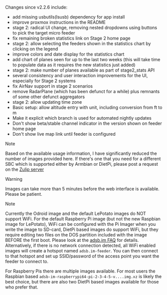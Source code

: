 Changes since v2.2.6 include:
- add missing usbutils(lsusb) dependency for app install
- improve proxmox instructions in the README
- stage 2: radical UI change, removing nested dropdowns using buttons to pick the target micro feeder
- fix remaining broken statistics link on Stage 2 home page
- stage 2: allow selecting the feeders shown in the statistics chart by clicking on the legend
- improve colors and date display for the statistics chart
- add chart of planes seen for up to the last two weeks (this will take time to populate data as it requires the new statistics just added)
- stage 2: make number of planes available as part of stage2_stats API
- several consistency and user interaction improvements for the UI, especially for Stage 2 systems
- fix AirNav support in stage 2 scenarios
- remove RadarPlane (which has been defunct for a while) plus remnants of some other defunct aggregators
- stage 2: allow updating time zone
- Basic setup: allow altitude entry with unit, including conversion from ft to m
- Make it explicit which branch is used for automated nightly updates
- Don't show beta/stable channel indicator in the version shown on feeder home page
- Don't show live map link until feeder is configured


> [!NOTE]
> Based on the available usage information, I have significantly reduced the number of images provided here. If there's one that you need for a different SBC which is supported either by Armbian or DietPi, please post a request on the [Zulip server](https://adsblol.zulipchat.com/#narrow/stream/391168-adsb-feeder-image)

> [!WARNING]
> Images can take more than 5 minutes before the web interface is available. Please be patient.

> [!NOTE]
> Currently the Odroid image and the default LePotato images do NOT support WiFi. For the default Raspberry Pi image (but not the new Raspbian image for LePotato), WiFi can be configured with the Pi Imager when you write the image to SD-card, DietPi based images do support WiFi, but they require editing two files on the DOS partition included with the image BEFORE the first boot. Please look at the [adsb.im FAQ](https://adsb.im/faq) for details.
> Alternatively, if there is no network connection detected, all WiFi enabled images will create a hotspot named `adsb.im-feeder`. You can then connect to that hotspot and set up SSID/password of the access point you want the feeder to connect to.

For Raspberry Pis there are multiple images available. For most users the Raspbian based `adsb-im-raspberrypi64-pi-2-3-4-5-v....img.xz` is likely the best choice, but there are also two DietPi based images available for those who prefer that.



